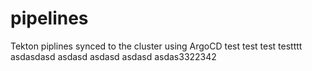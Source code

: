 # pipelines
Tekton piplines synced to the cluster using ArgoCD
test
test
test
testttt
asdasdasd
asdasd
asdasd
asdasd
asdas3322342
